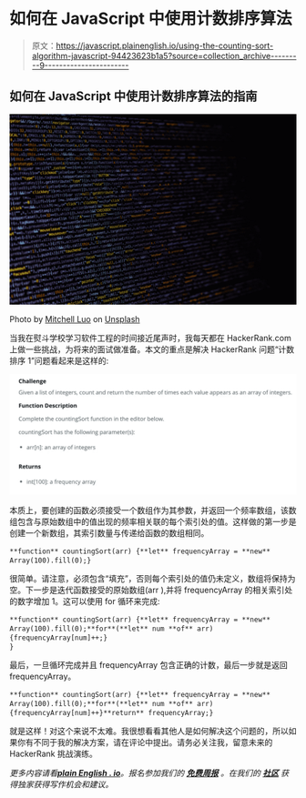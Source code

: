 # 如何在 JavaScript 中使用计数排序算法

> 原文：<https://javascript.plainenglish.io/using-the-counting-sort-algorithm-javascript-94423623b1a5?source=collection_archive---------9----------------------->

## 如何在 JavaScript 中使用计数排序算法的指南

![](img/4b2fb3731579c6564235cbf478a6f7fa.png)

Photo by [Mitchell Luo](https://unsplash.com/@mitchel3uo?utm_source=medium&utm_medium=referral) on [Unsplash](https://unsplash.com?utm_source=medium&utm_medium=referral)

当我在熨斗学校学习软件工程的时间接近尾声时，我每天都在 HackerRank.com 上做一些挑战，为将来的面试做准备。本文的重点是解决 HackerRank 问题“计数排序 1”问题看起来是这样的:

![](img/474fbe1063644ebed2dd9301e56b2751.png)

本质上，要创建的函数必须接受一个数组作为其参数，并返回一个频率数组，该数组包含与原始数组中的值出现的频率相关联的每个索引处的值。这样做的第一步是创建一个新数组，其索引数量与传递给函数的数组相同。

```
**function** countingSort(arr) {**let** frequencyArray = **new** Array(100).fill(0);}
```

很简单。请注意，必须包含“填充”，否则每个索引处的值仍未定义，数组将保持为空。下一步是迭代函数接受的原始数组(arr ),并将 frequencyArray 的相关索引处的数字增加 1。这可以使用 for 循环来完成:

```
**function** countingSort(arr) {**let** frequencyArray = **new** Array(100).fill(0);**for**(**let** num **of** arr){frequencyArray[num]++;}
}
```

最后，一旦循环完成并且 frequencyArray 包含正确的计数，最后一步就是返回 frequencyArray。

```
**function** countingSort(arr) {**let** frequencyArray = **new** Array(100).fill(0);**for**(**let** num **of** arr){frequencyArray[num]++}**return** frequencyArray;}
```

就是这样！对这个来说不太难。我很想看看其他人是如何解决这个问题的，所以如果你有不同于我的解决方案，请在评论中提出。请务必关注我，留意未来的 HackerRank 挑战演练。

*更多内容请看*[***plain English . io***](http://plainenglish.io/)*。报名参加我们的* [***免费周报***](http://newsletter.plainenglish.io/) *。在我们的* [***社区***](https://discord.gg/GtDtUAvyhW) *获得独家获得写作机会和建议。*